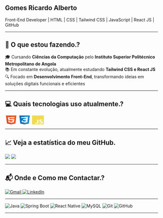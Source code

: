 <h2> Gomes Ricardo Alberto </h2>

<p> Front-End Developer | HTML | CSS | Tailwind CSS | JavaScript | React JS | GitHub </p>

---

## 🚀 O que estou fazendo.?

  🎓 Cursando **Ciências da Computação** pelo **Instituto Superior Politécnico Metropolitano de Angola**  
  📚 Em constante evolução, atualmente estudando **Tailwind CSS e React JS**  
  🔍 Focado em **Desenvolvimento Front-End**, transformando ideias em soluções digitais funcionais e eficientes

---

## 💻 Quais tecnologias uso atualmente.?

<div>
  <img align="center" alt="Gomes-HTML" height="30" width="40" src="https://raw.githubusercontent.com/devicons/devicon/master/icons/html5/html5-original.svg">
  <img align="center" alt="Gomes-CSS" height="30" width="40" src="https://raw.githubusercontent.com/devicons/devicon/master/icons/css3/css3-original.svg">
  <img align="center" alt="Gomes-Js" height="30" width="40" src="https://raw.githubusercontent.com/devicons/devicon/master/icons/javascript/javascript-plain.svg">
</div>

---

## 📈 Veja a estatística do meu GitHub.

<div>
  <img src="https://github-readme-stats.vercel.app/api?username=gomes-alberto&show_icons=true&theme=github_dark" width="450"/>
  <img src="https://github-readme-stats.vercel.app/api/top-langs/?username=gomes-alberto&layout=compact&theme=github_dark" width="450"/>
</div>

---

## 📬 Onde e Como me Contactar.?

<p align="left">
  <a href="mailto:gomesrick25@gmail.com" target="_blank">
    <img src="https://img.shields.io/badge/Gmail-D14836?style=for-the-badge&logo=gmail&logoColor=white" alt="Gmail">
  </a>
  
  <a href="https://www.linkedin.com/in/gomesalberto/" target="_blank">
    <img src="https://img.shields.io/badge/LinkedIn-0A66C2?style=for-the-badge&logo=linkedin&logoColor=white" alt="LinkedIn">
  </a>
</p>

---

![Java](https://img.shields.io/badge/Java-ED8B00?style=for-the-badge&logo=java&logoColor=white)
![Spring Boot](https://img.shields.io/badge/Spring_Boot-6DB33F?style=for-the-badge&logo=spring-boot&logoColor=white)
![React Native](https://img.shields.io/badge/React_Native-61DAFB?style=for-the-badge&logo=react&logoColor=black)
![MySQL](https://img.shields.io/badge/MySQL-005C84?style=for-the-badge&logo=mysql&logoColor=white)
![Git](https://img.shields.io/badge/Git-F05032?style=for-the-badge&logo=git&logoColor=white)
![GitHub](https://img.shields.io/badge/GitHub-181717?style=for-the-badge&logo=github&logoColor=white)

---


